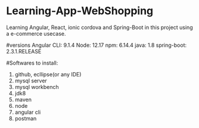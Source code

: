 # Learning-App-WebShopping
Learning Angular, React, ionic cordova and Spring-Boot in this project using a e-commerce usecase.

#versions Angular CLI: 9.1.4 Node: 12.17 npm: 6.14.4 java: 1.8 spring-boot: 2.3.1.RELEASE

#Softwares to install:

1. github, ecllipse(or any IDE)
2. mysql server
3. mysql workbench
4. jdk8
5. maven
6. node
7. angular cli
8. postman

